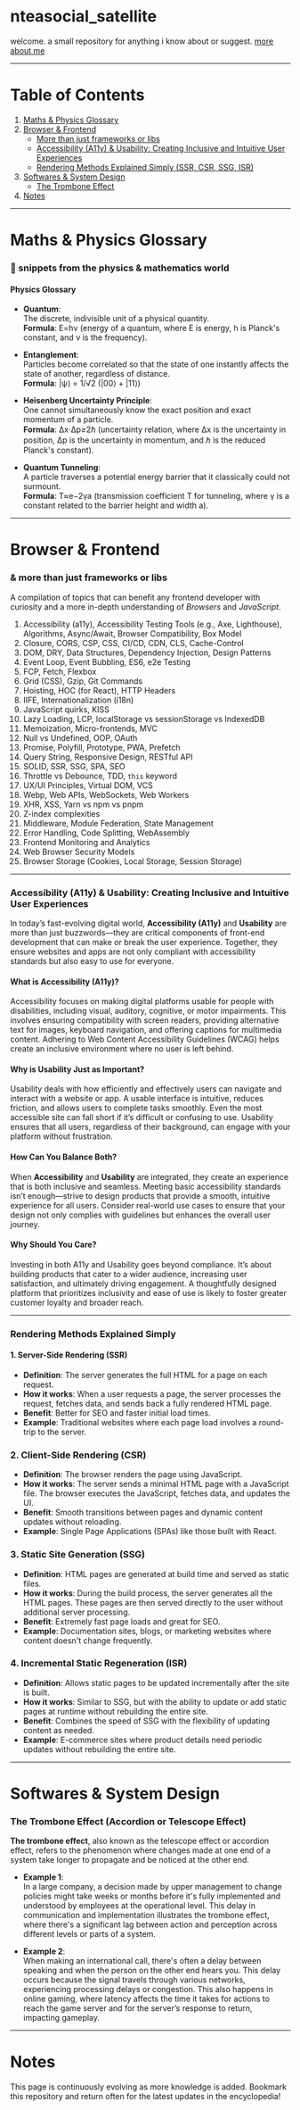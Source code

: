 # nteasocial_satellite

welcome. a small repository for anything i know about or suggest. [more about me](https://www.nteasocial.com)

---

# Table of Contents
1. [Maths & Physics Glossary](#maths--physics-glossary)
2. [Browser & Frontend](#browser--frontend)
    - [More than just frameworks or libs](#more-than-just-frameworks-or-libs)
    - [Accessibility (A11y) & Usability: Creating Inclusive and Intuitive User Experiences](#accessibility-a11y--usability-creating-inclusive-and-intuitive-user-experiences)
    - [Rendering Methods Explained Simply (SSR, CSR, SSG, ISR)](#rendering-methods-explained-simply)
3. [Softwares & System Design](#softwares--system-design)
    - [The Trombone Effect](#the-trombone-effect)
4. [Notes](#notes)

---

# Maths & Physics Glossary

### 🔖 snippets from the physics & mathematics world

#### Physics Glossary

- **Quantum**:  
  The discrete, indivisible unit of a physical quantity.  
  **Formula**: E=hν (energy of a quantum, where E is energy, h is Planck's constant, and ν is the frequency).

- **Entanglement**:  
  Particles become correlated so that the state of one instantly affects the state of another, regardless of distance.  
  **Formula**: |ψ⟩ = 1/√2 (|00⟩ + |11⟩)

- **Heisenberg Uncertainty Principle**:  
  One cannot simultaneously know the exact position and exact momentum of a particle.  
  **Formula**: Δx⋅Δp≥2ℏ (uncertainty relation, where Δx is the uncertainty in position, Δp is the uncertainty in momentum, and ℏ is the reduced Planck's constant).

- **Quantum Tunneling**:  
  A particle traverses a potential energy barrier that it classically could not surmount.  
  **Formula**: T≈e−2γa (transmission coefficient T for tunneling, where γ is a constant related to the barrier height and width a).

---

# Browser & Frontend

### & more than just frameworks or libs

A compilation of topics that can benefit any frontend developer with curiosity and a more in-depth understanding of *Browsers* and *JavaScript*.

1. Accessibility (a11y), Accessibility Testing Tools (e.g., Axe, Lighthouse), Algorithms, Async/Await, Browser Compatibility, Box Model
2. Closure, CORS, CSP, CSS, CI/CD, CDN, CLS, Cache-Control
3. DOM, DRY, Data Structures, Dependency Injection, Design Patterns
4. Event Loop, Event Bubbling, ES6, e2e Testing
5. FCP, Fetch, Flexbox
6. Grid (CSS), Gzip, Git Commands
7. Hoisting, HOC (for React), HTTP Headers
8. IIFE, Internationalization (i18n)
9. JavaScript quirks, KISS
10. Lazy Loading, LCP, localStorage vs sessionStorage vs IndexedDB
11. Memoization, Micro-frontends, MVC
12. Null vs Undefined, OOP, OAuth
13. Promise, Polyfill, Prototype, PWA, Prefetch
14. Query String, Responsive Design, RESTful API
15. SOLID, SSR, SSG, SPA, SEO
16. Throttle vs Debounce, TDD, `this` keyword
17. UX/UI Principles, Virtual DOM, VCS
18. Webp, Web APIs, WebSockets, Web Workers
19. XHR, XSS, Yarn vs npm vs pnpm
20. Z-index complexities
21. Middleware, Module Federation, State Management
22. Error Handling, Code Splitting, WebAssembly
23. Frontend Monitoring and Analytics
24. Web Browser Security Models
25. Browser Storage (Cookies, Local Storage, Session Storage)

---

### Accessibility (A11y) & Usability: Creating Inclusive and Intuitive User Experiences

In today’s fast-evolving digital world, **Accessibility (A11y)** and **Usability** are more than just buzzwords—they are critical components of front-end development that can make or break the user experience. Together, they ensure websites and apps are not only compliant with accessibility standards but also easy to use for everyone.

#### What is Accessibility (A11y)?
Accessibility focuses on making digital platforms usable for people with disabilities, including visual, auditory, cognitive, or motor impairments. This involves ensuring compatibility with screen readers, providing alternative text for images, keyboard navigation, and offering captions for multimedia content. Adhering to Web Content Accessibility Guidelines (WCAG) helps create an inclusive environment where no user is left behind.

#### Why is Usability Just as Important?
Usability deals with how efficiently and effectively users can navigate and interact with a website or app. A usable interface is intuitive, reduces friction, and allows users to complete tasks smoothly. Even the most accessible site can fall short if it’s difficult or confusing to use. Usability ensures that all users, regardless of their background, can engage with your platform without frustration.

#### How Can You Balance Both?
When **Accessibility** and **Usability** are integrated, they create an experience that is both inclusive and seamless. Meeting basic accessibility standards isn’t enough—strive to design products that provide a smooth, intuitive experience for all users. Consider real-world use cases to ensure that your design not only complies with guidelines but enhances the overall user journey.

#### Why Should You Care?
Investing in both A11y and Usability goes beyond compliance. It’s about building products that cater to a wider audience, increasing user satisfaction, and ultimately driving engagement. A thoughtfully designed platform that prioritizes inclusivity and ease of use is likely to foster greater customer loyalty and broader reach.

---

### Rendering Methods Explained Simply

#### 1. Server-Side Rendering (SSR)

- **Definition**: The server generates the full HTML for a page on each request.
- **How it works**: When a user requests a page, the server processes the request, fetches data, and sends back a fully rendered HTML page.
- **Benefit**: Better for SEO and faster initial load times.
- **Example**: Traditional websites where each page load involves a round-trip to the server.

### 2. Client-Side Rendering (CSR)

- **Definition**: The browser renders the page using JavaScript.
- **How it works**: The server sends a minimal HTML page with a JavaScript file. The browser executes the JavaScript, fetches data, and updates the UI.
- **Benefit**: Smooth transitions between pages and dynamic content updates without reloading.
- **Example**: Single Page Applications (SPAs) like those built with React.

### 3. Static Site Generation (SSG)

- **Definition**: HTML pages are generated at build time and served as static files.
- **How it works**: During the build process, the server generates all the HTML pages. These pages are then served directly to the user without additional server processing.
- **Benefit**: Extremely fast page loads and great for SEO.
- **Example**: Documentation sites, blogs, or marketing websites where content doesn't change frequently.

### 4. Incremental Static Regeneration (ISR)

- **Definition**: Allows static pages to be updated incrementally after the site is built.
- **How it works**: Similar to SSG, but with the ability to update or add static pages at runtime without rebuilding the entire site.
- **Benefit**: Combines the speed of SSG with the flexibility of updating content as needed.
- **Example**: E-commerce sites where product details need periodic updates without rebuilding the entire site.

---

# Softwares & System Design

### The Trombone Effect (Accordion or Telescope Effect)

**The trombone effect**, also known as the telescope effect or accordion effect, refers to the phenomenon where changes made at one end of a system take longer to propagate and be noticed at the other end.

- **Example 1**:  
  In a large company, a decision made by upper management to change policies might take weeks or months before it's fully implemented and understood by employees at the operational level. This delay in communication and implementation illustrates the trombone effect, where there's a significant lag between action and perception across different levels or parts of a system.

- **Example 2**:  
  When making an international call, there's often a delay between speaking and when the person on the other end hears you. This delay occurs because the signal travels through various networks, experiencing processing delays or congestion. This also happens in online gaming, where latency affects the time it takes for actions to reach the game server and for the server’s response to return, impacting gameplay.

---

# Notes

This page is continuously evolving as more knowledge is added. Bookmark this repository and return often for the latest updates in the encyclopedia!
